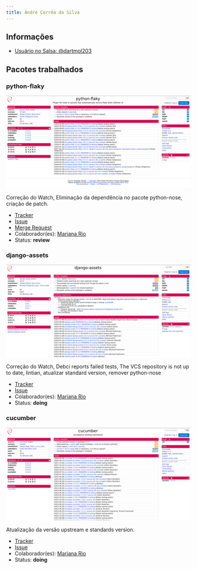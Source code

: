 ```yaml
---
title: André Corrêa da Silva
---
```


## Informações

- [Usuário no Salsa: @dartmol203](https://salsa.debian.org/dartmol203)

## Pacotes trabalhados

### python-flaky

![image](../assets/python-flaky.png)


Correção do Watch, Eliminação da dependência no pacote python-nose, criação de patch.

- [Tracker](https://tracker.debian.org/pkg/python-flaky)
- [Issue](https://salsa.debian.org/debian-brasilia-team/docs/-/issues/65)
- [Merge Request](https://salsa.debian.org/python-team/packages/python-flaky/-/merge_requests/2)
- Colaborador(es): [Mariana Rio](https://salsa.debian.org/mprio_zip)
- Status: **review**

### django-assets


![image](../assets/django-assets.png)

Correção do Watch, Debci reports failed tests, The VCS repository is not up to date, lintian, atualizar standard version, remover python-nose

- [Tracker](https://tracker.debian.org/pkg/django-assets)
- [Issue](https://salsa.debian.org/debian-brasilia-team/docs/-/issues/109)
- Colaborador(es): [Mariana Rio](https://salsa.debian.org/mprio_zip)
- Status: **doing**

### cucumber

![image](../assets/cucumber.png)

Atualização da versão upstream e standards version.

- [Tracker](https://tracker.debian.org/pkg/cucumber)
- [Issue](https://salsa.debian.org/debian-brasilia-team/docs/-/issues/121)
- Colaborador(es): [Mariana Rio](https://salsa.debian.org/mprio_zip)
- Status: **doing**